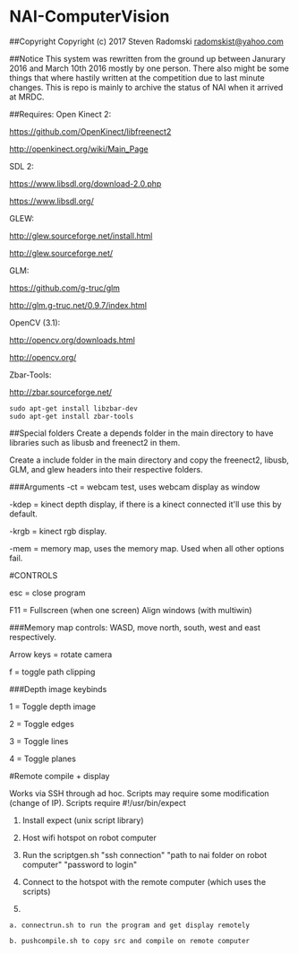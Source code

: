 # NAI-ComputerVision

##Copyright
Copyright (c) 2017 Steven Radomski
radomskist@yahoo.com

##Notice
This system was rewritten from the ground up between Janurary 2016 and March 10th 2016 mostly by one person. There also might be some things that where hastily written at the competition due to last minute changes. This is repo is mainly to archive the status of NAI when it arrived at MRDC.

##Requires:
Open Kinect 2:

https://github.com/OpenKinect/libfreenect2

http://openkinect.org/wiki/Main_Page


SDL 2:

https://www.libsdl.org/download-2.0.php

https://www.libsdl.org/


GLEW:

http://glew.sourceforge.net/install.html

http://glew.sourceforge.net/


GLM:

https://github.com/g-truc/glm

http://glm.g-truc.net/0.9.7/index.html


OpenCV (3.1):

http://opencv.org/downloads.html

http://opencv.org/

Zbar-Tools:

http://zbar.sourceforge.net/

	sudo apt-get install libzbar-dev
	sudo apt-get install zbar-tools


##Special folders
Create a depends folder in the main directory to have libraries such as libusb and freenect2 in them.

Create a include folder in the main directory and copy the freenect2, libusb, GLM, and glew headers into their respective folders.


###Arguments
-ct = webcam test, uses webcam display as window

-kdep = kinect depth display, if there is a kinect connected it'll use this by default.

-krgb = kinect rgb display.

-mem = memory map, uses the memory map. Used when all other options fail.


#CONTROLS

esc = close program

F11 = Fullscreen (when one screen) Align windows (with multiwin)

###Memory map controls:
WASD, move north, south, west and east respectively.

Arrow keys = rotate camera

f = toggle path clipping

###Depth image keybinds

1 = Toggle depth image

2 = Toggle edges

3 = Toggle lines

4 = Toggle planes


#Remote compile + display

Works via SSH through ad hoc. Scripts may require some modification (change of IP). Scripts require #!/usr/bin/expect

1) Install expect (unix script library)

2) Host wifi hotspot on robot computer

3) Run the scriptgen.sh "ssh connection" "path to nai folder on robot computer" "password to login"

4) Connect to the hotspot with the remote computer (which uses the scripts)

5)

	a. connectrun.sh to run the program and get display remotely

	b. pushcompile.sh to copy src and compile on remote computer
